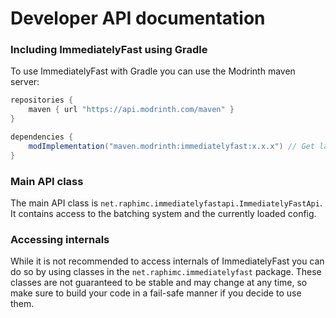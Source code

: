 # Developer API documentation

### Including ImmediatelyFast using Gradle
To use ImmediatelyFast with Gradle you can use the Modrinth maven server:
```groovy
repositories {
    maven { url "https://api.modrinth.com/maven" }
}

dependencies {
    modImplementation("maven.modrinth:immediatelyfast:x.x.x") // Get latest version from modrinth
}
```

### Main API class
The main API class is ``net.raphimc.immediatelyfastapi.ImmediatelyFastApi``. It contains access to the batching system and the currently loaded config.

### Accessing internals
While it is not recommended to access internals of ImmediatelyFast you can do so by using classes in the ``net.raphimc.immediatelyfast`` package. These classes are not guaranteed to be stable and may change at any time, so make sure to build your code in a fail-safe manner if you decide to use them.
